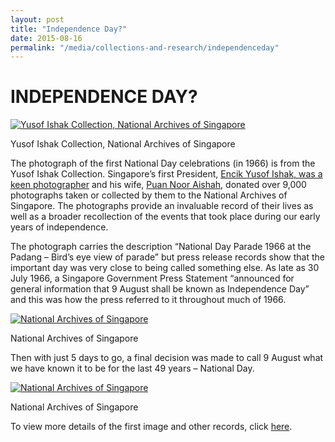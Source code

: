 ```yaml
---
layout: post
title: "Independence Day?"
date: 2015-08-16
permalink: "/media/collections-and-research/independenceday"
---
```


# INDEPENDENCE DAY?

[![Yusof Ishak Collection, National Archives of Singapore](http://www.nas.gov.sg/blogs/archivistpick/wp-content/uploads/2015/08/2015-08-14-L.jpg)](http://www.nas.gov.sg/blogs/archivistpick/wp-content/uploads/2015/08/2015-08-14-L.jpg)

Yusof Ishak Collection, National Archives of Singapore

The photograph of the first National Day celebrations (in 1966) is from the Yusof Ishak Collection. Singapore’s first President, [Encik Yusof Ishak, was a keen photographer](http://www.nas.gov.sg/archivesonline/photographs/record-details/b374b268-1162-11e3-83d5-0050568939ad) and his wife, [Puan Noor Aishah](http://www.nas.gov.sg/archivesonline/photographs/record-details/b489d6d8-1162-11e3-83d5-0050568939ad), donated over 9,000 photographs taken or collected by them to the National Archives of Singapore. The photographs provide an invaluable record of their lives as well as a broader recollection of the events that took place during our early years of independence.

The photograph carries the description “National Day Parade 1966 at the Padang – Bird’s eye view of parade” but press release records show that the important day was very close to being called something else. As late as 30 July 1966, a Singapore Government Press Statement “announced for general information that 9 August shall be known as Independence Day” and this was how the press referred to it throughout much of 1966.

[![National Archives of Singapore](http://www.nas.gov.sg/blogs/archivistpick/wp-content/uploads/2015/08/2015-08-14-L5.jpg)](http://www.nas.gov.sg/blogs/archivistpick/wp-content/uploads/2015/08/2015-08-14-L5.jpg)

National Archives of Singapore

Then with just 5 days to go, a final decision was made to call 9 August what we have known it to be for the last 49 years – National Day.

[![National Archives of Singapore](http://www.nas.gov.sg/blogs/archivistpick/wp-content/uploads/2015/08/2015-08-14-L4-683x1024.jpg)](http://www.nas.gov.sg/blogs/archivistpick/wp-content/uploads/2015/08/2015-08-14-L4.jpg)

National Archives of Singapore

To view more details of the first image and other records, click [here](http://www.nas.gov.sg/archivesonline/photographs/record-details/a66ff2f7-1162-11e3-83d5-0050568939ad).